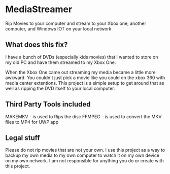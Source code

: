 # MediaStreamer
Rip Movies to your computer and stream to your Xbox one, another computer, and Windows IOT on your local network

## What does this fix?
I have a bunch of DVDs (especially kids movies) that I wanted to store on my old PC and have them streamed to my Xbox One. 

When the Xbox One came out streaming my media became a little more awkward. You couldn't just pick a movie like you could on the xbox 360 with media center extentions. This project is a simple setup to get around that as well as ripping the DVD itself to your local computer.

## Third Party Tools included
MAKEMKV - is used to Rips the disc
FFMPEG - is used to convert the MKV files to MP4 for UWP app

## Legal stuff
Please do not rip movies that are not your own. I use this project as a way to backup my own media to my own computer to watch it on my own device on my own network. I am not responsible for anything you do or create with this project.
